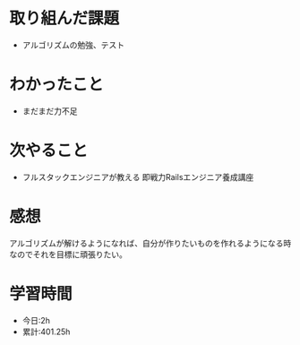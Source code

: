 # 取り組んだ課題
- アルゴリズムの勉強、テスト
# わかったこと
- まだまだ力不足
# 次やること
- フルスタックエンジニアが教える 即戦力Railsエンジニア養成講座
# 感想
アルゴリズムが解けるようになれば、自分が作りたいものを作れるようになる時なのでそれを目標に頑張りたい。
# 学習時間
- 今日:2h
- 累計:401.25h


